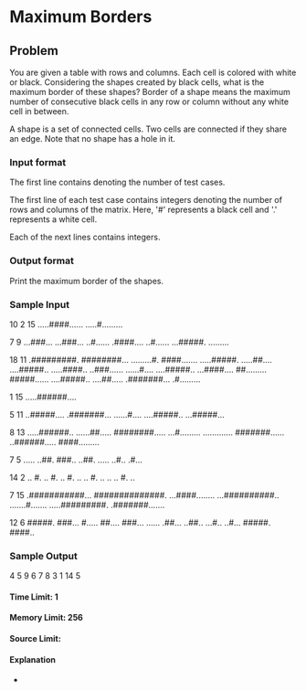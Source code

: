 # Maximum Borders

## Problem

You are given a table with rows and columns. Each cell is colored with white or black. Considering the shapes created by black cells, what is the maximum border of these shapes? Border of a shape means the maximum number of consecutive black cells in any row or column without any white cell in between.

A shape is a set of connected cells. Two cells are connected if they share an edge. Note that no shape has a hole in it.

### Input format

The first line contains denoting the number of test cases.

The first line of each test case contains integers denoting the number of rows and columns of the matrix. Here, '#' represents a black cell and '.' represents a white cell. 

Each of the next lines contains integers.

### Output format

Print the maximum border of the shapes.

### Sample Input

10
2 15
.....####......
.....#.........

7 9
...###...
...###...
..#......
.####....
..#......
...#####.
.........

18 11
.#########.
########...
.........#.
####.......
.....#####.
.....##....
....#####..
.....####..
..###......
......#....
....#####..
...####....
##.........
#####......
....#####..
....##.....
.#######...
.#.........

1 15
.....######....

5 11
..#####....
.#######...
......#....
....#####..
...#####...

8 13
.....######..
......##.....
########.....
...#.........
.............
#######......
..######.....
####.........

7 5
.....
..##.
###..
..##.
.....
..#..
.#...

14 2
..
#.
..
#.
..
#.
..
..
#.
..
..
..
#.
..

7 15
.###########...
##############.
...####........
...##########..
.......#.......
.....#########.
.#######.......

12 6
#####.
###...
#.....
##....
###...
......
.##...
..##..
...#..
..#...
#####.
####..

### Sample Output
4
5
9
6
7
8
3
1
14
5

#### Time Limit: 1

#### Memory Limit: 256

#### Source Limit:

#### Explanation

-